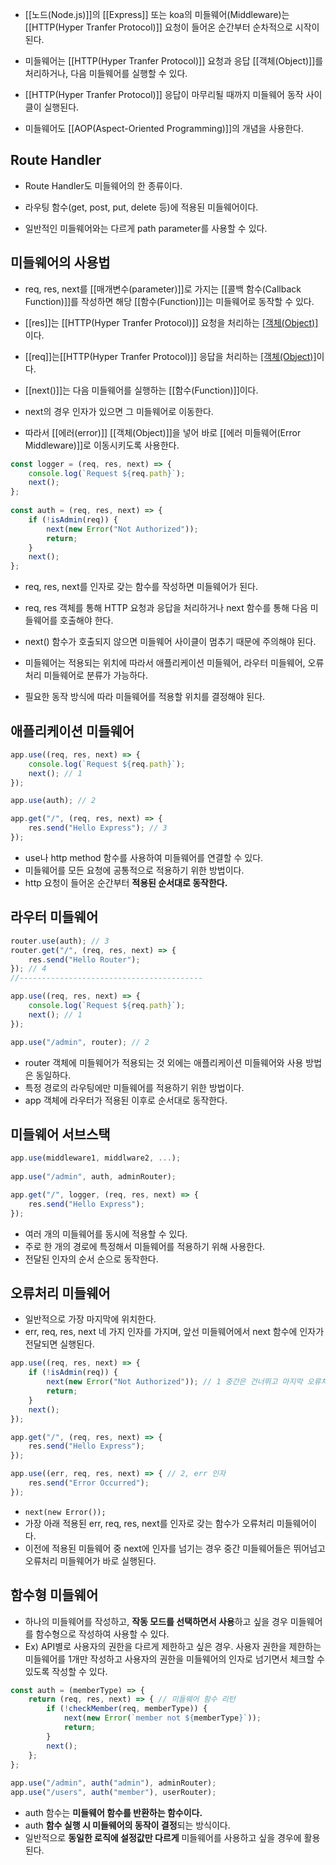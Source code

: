 - [[노드(Node.js)]]의 [[Express]] 또는 koa의 미들웨어(Middleware)는 [[HTTP(Hyper Tranfer Protocol)]] 요청이 들어온 순간부터 순차적으로 시작이 된다.
- 미들웨어는 [[HTTP(Hyper Tranfer Protocol)]] 요청과 응답 [[객체(Object)]]를 처리하거나, 다음 미들웨어를 실행할 수 있다.

- [[HTTP(Hyper Tranfer Protocol)]] 응답이 마무리될 때까지 미들웨어 동작 사이클이 실행된다.
- 미들웨어도 [[AOP(Aspect-Oriented Programming)]]의 개념을 사용한다.

## Route Handler

- Route Handler도 미들웨어의 한 종류이다.

- 라우팅 함수(get, post, put, delete 등)에 적용된 미들웨어이다.
- 일반적인 미들웨어와는 다르게 path parameter를 사용할 수 있다.

## 미들웨어의 사용법

- req, res, next를 [[매개변수(parameter)]]로  가지는 [[콜백 함수(Callback Function)]]를 작성하면 해당 [[함수(Function)]]는 미들웨어로 동작할 수 있다.

- [[res]]는 [[HTTP(Hyper Tranfer Protocol)]] 요청을 처리하는 [[객체(Object)]](request)이다.
- [[req]]는[[HTTP(Hyper Tranfer Protocol)]] 응답을 처리하는 [[객체(Object)]](response)이다.

- [[next()]]는 다음 미들웨어를 실행하는 [[함수(Function)]]이다.
- next의 경우 인자가 있으면 그 미들웨어로 이동한다.
- 따라서 [[에러(error)]] [[객체(Object)]]을 넣어 바로 [[에러 미들웨어(Error Middleware)]]로 이동시키도록 사용한다.

```jsx
const logger = (req, res, next) => {
	console.log(`Request ${req.path}`); 
	next();
};
 
const auth = (req, res, next) => {
	if (!isAdmin(req)) {
	    next(new Error("Not Authorized"));
		return;
	}
	next();
};
```

- req, res, next를 인자로 갖는 함수를 작성하면 미들웨어가 된다.

- req, res 객체를 통해 HTTP 요청과 응답을 처리하거나 next 함수를 통해 다음 미들웨어를 호출해야 한다.

- next() 함수가 호출되지 않으면 미들웨어 사이클이 멈추기 때문에 주의해야 된다.

- 미들웨어는 적용되는 위치에 따라서 애플리케이션 미들웨어, 라우터 미들웨어, 오류처리 미들웨어로 분류가 가능하다.
- 필요한 동작 방식에 따라 미들웨어를 적용할 위치를 결정해야 된다.


## 애플리케이션 미들웨어

```js
app.use((req, res, next) => {  
	console.log(`Request ${req.path}`);  
	next(); // 1
}); 

app.use(auth); // 2 

app.get("/", (req, res, next) => { 
	res.send("Hello Express"); // 3
});
```

- use나 http method 함수를 사용하여 미들웨어를 연결할 수 있다.
- 미들웨어를 모든 요청에 공통적으로 적용하기 위한 방법이다.
- http 요청이 들어온 순간부터 **적용된 순서대로 동작한다.**

## 라우터 미들웨어

```js
router.use(auth); // 3
router.get("/", (req, res, next) => {  
	res.send("Hello Router");
}); // 4
//-----------------------------------------

app.use((req, res, next) => {  
	console.log(`Request ${req.path}`);  
	next(); // 1
}); 

app.use("/admin", router); // 2
```

- router 객체에 미들웨어가 적용되는 것 외에는 애플리케이션 미들웨어와 사용 방법은 동일하다.
- 특정 경로의 라우팅에만 미들웨어를 적용하기 위한 방법이다.
- app 객체에 라우터가 적용된 이후로 순서대로 동작한다.

## 미들웨어 서브스택

```js
app.use(middleware1, middlware2, ...); 
		
app.use("/admin", auth, adminRouter);

app.get("/", logger, (req, res, next) => {  
	res.send("Hello Express");
});
```

- 여러 개의 미들웨어를 동시에 적용할 수 있다.
- 주로 한 개의 경로에 특정해서 미들웨어를 적용하기 위해 사용한다.
- 전달된 인자의 순서 순으로 동작한다.

## 오류처리 미들웨어

- 일반적으로 가장 마지막에 위치한다.
- err, req, res, next 네 가지 인자를 가지며, 앞선 미들웨어에서 next 함수에 인자가 전달되면 실행된다.

```js
app.use((req, res, next) => {  
	if (!isAdmin(req)) {    
		next(new Error("Not Authorized")); // 1 중간은 건너뛰고 마지막 오류처리 미들웨어로 실행된다.
		return; 
	}
	next();
}); 

app.get("/", (req, res, next) => {  
	res.send("Hello Express");
}); 

app.use((err, req, res, next) => { // 2, err 인자
	res.send("Error Occurred");
});

```

- `next(new Error());`
- 가장 아래 적용된 err, req, res, next를 인자로 갖는 함수가 오류처리 미들웨어이다.
- 이전에 적용된 미들웨어 중 next에 인자를 넘기는 경우 중간 미들웨어들은 뛰어넘고 오류처리 미들웨어가 바로 실행된다.

## 함수형 미들웨어

- 하나의 미들웨어를 작성하고, **작동 모드를 선택하면서 사용**하고 싶을 경우 미들웨어를 함수형으로 작성하여 사용할 수 있다.
- Ex) API별로 사용자의 권한을 다르게 제한하고 싶은 경우. 사용자 권한을 제한하는 미들웨어를 1개만 작성하고 사용자의 권한을 미들웨어의 인자로 넘기면서 체크할 수 있도록 작성할 수 있다.

```js
const auth = (memberType) => {  
	return (req, res, next) => { // 미들웨어 함수 리턴   
		if (!checkMember(req, memberType)) {    
			next(new Error(`member not ${memberType}`));      
			return;
		}    
		next();  
	};
}; 
		
app.use("/admin", auth("admin"), adminRouter); 
app.use("/users", auth("member"), userRouter);
```

- auth 함수는 **미들웨어 함수를 반환하는 함수이다.**
- auth **함수 실행 시 미들웨어의 동작이 결정**되는 방식이다.
- 일반적으로 **동일한 로직에 설정값만 다르게** 미들웨어를 사용하고 싶을 경우에 활용된다.
